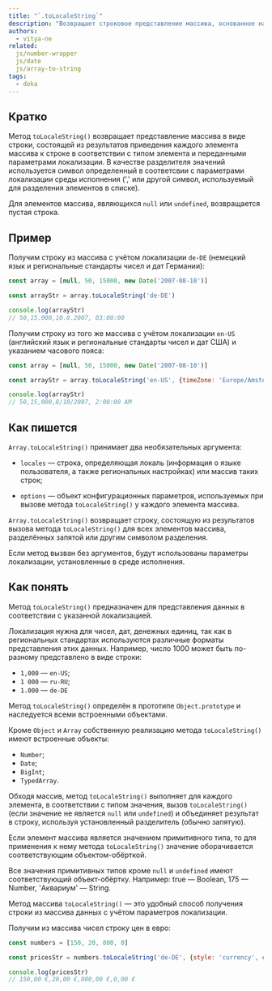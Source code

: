 ```yaml
---
title: "`.toLocaleString`"
description: "Возвращает строковое представление массива, основанное на результатах приведения каждого элемента к строке в соответствии с типом элемента и переданными параметрами локализации."
authors:
  - vitya-ne
related:
  js/number-wrapper
  js/date
  js/array-to-string
tags:
  - doka
---
```


## Кратко

Метод `toLocaleString()` возвращает представление массива в виде строки, состоящей из результатов приведения каждого элемента массива к строке в соответствии с типом элемента и переданными параметрами локализации. В качестве разделителя значений используется символ определенный в соответсвии с параметрами локализации среды исполнения (',' или другой символ, используемый для разделения элементов в списке).

Для элементов массива, являющихся `null` или `undefined`, возвращается пустая строка.

## Пример

Получим строку из массива с учётом локализации `de-DE` (немецкий язык и региональные стандарты чисел и дат Германии):

```js
const array = [null, 50, 15000, new Date('2007-08-10')]

const arrayStr = array.toLocaleString('de-DE')

console.log(arrayStr)
// 50,15.000,10.8.2007, 03:00:00
```

Получим строку из того же массива с учётом локализации `en-US` (английский язык и региональные стандарты чисел и дат США) и указанием часового пояса:

```js
const array = [null, 50, 15000, new Date('2007-08-10')]

const arrayStr = array.toLocaleString('en-US', {timeZone: 'Europe/Amsterdam'})

console.log(arrayStr)
// 50,15,000,8/10/2007, 2:00:00 AM

```

## Как пишется

`Array.toLocaleString()` принимает два необязательных аргумента:

- `locales` — строка, определяющая локаль (информация о языке пользователя, а также региональных настройках) или массив таких строк;

- `options` — объект конфигурационных параметров, используемых при вызове метода `toLocaleString()` у каждого элемента массива.

`Array.toLocaleString()` возвращает строку, состоящую из результатов вызова метода `toLocaleString()` для всех элементов массива, разделённых запятой или другим символом разделения.

Если метод вызван без аргументов, будут использованы параметры локализации, установленные в среде исполнения.

## Как понять

Метод `toLocaleString()` предназначен для представления данных в соответствии с указанной локализацией.

Локализация нужна для чисел, дат, денежных единиц, так как в региональных стандартах используются различные форматы представления этих данных. Например, число 1000 может быть по-разному представлено в виде строки:

- `1,000` — `en-US`;
- `1 000` — `ru-RU`;
- `1.000` — `de-DE`

Метод `toLocaleString()` определён в прототипе `Object.prototype` и наследуется всеми встроенными объектами.

Кроме `Object` и `Array` собственную реализацию метода `toLocaleString()` имеют встроенные объекты:

- `Number`;
- `Date`;
- `BigInt`;
- `TypedArray`.

Обходя массив, метод `toLocaleString()` выполняет для каждого элемента, в соответствии с типом значения, вызов `toLocaleString()` (если значение не является `null` или `undefined`) и объединяет результат в строку, используя установленный разделитель (обычно запятую).

Если элемент массива является значением примитивного типа, то для применения к нему метода `toLocaleString()` значение оборачивается соответствующим объектом-обёрткой.

Все значения примитивных типов кроме `null` и `undefined` имеют соответствующий объект-обёртку. Например: true — Boolean, 175 — Number, 'Аквариум' — String.

Метод массива `toLocaleString()` — это удобный способ получения строки из массива данных с учётом параметров локализации.

Получим из массива чисел строку цен в евро:

```js
const numbers = [150, 20, 800, 0]

const pricesStr = numbers.toLocaleString('de-DE', {style: 'currency', currency: "EUR"})

console.log(pricesStr)
// 150,00 €,20,00 €,800,00 €,0,00 €
```
